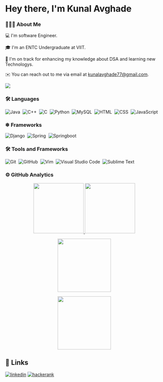 
# **Hey there, I'm Kunal Avghade** 


### 👨🏻‍💻 About Me
💻 I'm software Engineer.

🎓 I'm an ENTC Undergraduate at VIIT.

🌱 I'm on track for enhancing my knowledge about DSA and learning new Technologys.

✉️ You can reach out to me via email at kunalavghade77@gmail.com.

![](https://hits.seeyoufarm.com/api/count/incr/badge.svg?url=https%3A%2F%2Fgithub.com%2F{kunalavghade}1212%2Fhit-counter)

### 🛠 Languages 
![Java](https://img.shields.io/badge/-Java-05122A?style=flat&logo=java)&nbsp;
![C++](https://img.shields.io/badge/-C++-05122A?style=flat&logo=C%2B%2B)&nbsp;
![C](https://img.shields.io/badge/-C-05122A?style=flat&logo=C)&nbsp;
![Python](https://img.shields.io/badge/-Python-05122A?style=flat&logo=python)&nbsp;
![MySQL](https://img.shields.io/badge/-MySQL-05122A?style=flat&logo=mysql)&nbsp;
![HTML](https://img.shields.io/badge/-HTML-05122A?style=flat&logo=HTML5)&nbsp;
![CSS](https://img.shields.io/badge/-CSS-05122A?style=flat&logo=CSS3)&nbsp;
![JavaScript](https://img.shields.io/badge/-Javascript-05122A?style=flat&logo=javascript)&nbsp;

### ❄ Frameworks
![Django](https://img.shields.io/badge/-Django-05122A?style=flat&logo=django)&nbsp;
![Spring](https://img.shields.io/badge/-Spring-05122A?style=flat&logo=Spring)&nbsp;
![Springboot](https://img.shields.io/badge/-Springboot-05122A?style=flat&logo=Spring)&nbsp;

### 🛠 Tools and Frameworks
![Git](https://img.shields.io/badge/-Git-05122A?style=flat&logo=git)&nbsp;
![GitHub](https://img.shields.io/badge/-GitHub-05122A?style=flat&logo=github)&nbsp;
![Vim](https://img.shields.io/badge/-Vim-05122A?style=flat&logo=vim)&nbsp;
![Visual Studio Code](https://img.shields.io/badge/-Visual%20Studio%20Code-05122A?style=flat&logo=visual-studio-code&logoColor=007ACC)&nbsp;
![Sublime Text](https://img.shields.io/badge/-Sublime_Text-05122A?style=flat&logo=sublime-text&logoColor=FF9800)


### ⚙️ GitHub Analytics
<p align="center">
<a href="https://github.com/kunalavghade">
  <img height="160em" src="https://github-readme-stats.vercel.app/api?username=kunalavghade&show_icons=true&theme=github_dark&include_all_commits=true&count_private=true"/>
  <img height="160em" src="https://github-readme-stats.vercel.app/api/top-langs/?username=kunalavghade&layout=compact&theme=github_dark&&hide=jupyter%20notebook"/>
</a>
</p>


<p align="center">
<a href="https://github.com/kunalavghade">
  <img height="170em" src="https://github-readme-streak-stats.herokuapp.com?user=kunalavghade&theme=github-dark-blue"/>
  </a>
</p>




<p align="center">
<a href="https://github.com/kunalavghade">
  <img height="170em" src="http://github-profile-summary-cards.vercel.app/api/cards/profile-details?username=kunalavghade&theme=dracula"/>
  </a>
</p>


## 🔗 Links

[![linkedin](https://img.shields.io/badge/linkedin-0A66C2?style=for-the-badge&logo=linkedin&logoColor=white)](https://www.linkedin.com/in/kunalavghade/)
[![hackerank](https://img.shields.io/badge/-Hackerrank-2EC866?style=for-the-badge&logo=HackerRank&logoColor=white)](https://www.hackerrank.com/kunalavghade77)
